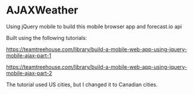 # AJAXWeather
Using jQuery mobile to build this mobile browser app and forecast.io api

Built using the following tutorials: 

https://teamtreehouse.com/library/build-a-mobile-web-app-using-jquery-mobile-ajax-part-1

https://teamtreehouse.com/library/build-a-mobile-web-app-using-jquery-mobile-ajax-part-2

The tutorial used US cities, but I changed it to Canadian cities. 
